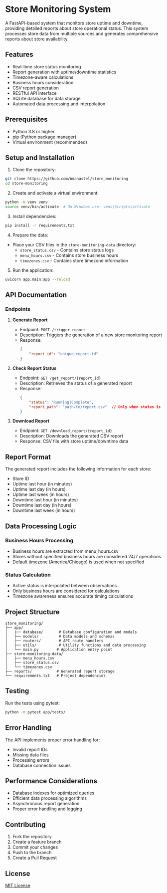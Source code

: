 # Store Monitoring System

A FastAPI-based system that monitors store uptime and downtime, providing detailed reports about store operational status. This system processes store data from multiple sources and generates comprehensive reports about store availability.

## Features

- Real-time store status monitoring
- Report generation with uptime/downtime statistics
- Timezone-aware calculations
- Business hours consideration
- CSV report generation
- RESTful API interface
- SQLite database for data storage
- Automated data processing and interpolation

## Prerequisites

- Python 3.8 or higher
- pip (Python package manager)
- Virtual environment (recommended)

## Setup and Installation

1. Clone the repository:
```bash
git clone https://github.com/Amanastel/store_monitoring
cd store-monitoring
```

2. Create and activate a virtual environment:
```bash
python -m venv venv
source venv/bin/activate  # On Windows use: venv\Scripts\activate
```

3. Install dependencies:
```bash
pip install -r requirements.txt
```

4. Prepare the data:
- Place your CSV files in the `store-monitoring-data` directory:
  - `store_status.csv` - Contains store status logs
  - `menu_hours.csv` - Contains store business hours
  - `timezones.csv` - Contains store timezone information

5. Run the application:
```bash
uvicorn app.main:app --reload
```

## API Documentation

### Endpoints

1. **Generate Report**
   - Endpoint: `POST /trigger_report`
   - Description: Triggers the generation of a new store monitoring report
   - Response: 
     ```json
     {
         "report_id": "unique-report-id"
     }
     ```

2. **Check Report Status**
   - Endpoint: `GET /get_report/{report_id}`
   - Description: Retrieves the status of a generated report
   - Response:
     ```json
     {
         "status": "Running|Complete",
         "report_path": "path/to/report.csv"  // Only when status is Complete
     }
     ```

3. **Download Report**
   - Endpoint: `GET /download_report/{report_id}`
   - Description: Downloads the generated CSV report
   - Response: CSV file with store uptime/downtime data

## Report Format

The generated report includes the following information for each store:

- Store ID
- Uptime last hour (in minutes)
- Uptime last day (in hours)
- Uptime last week (in hours)
- Downtime last hour (in minutes)
- Downtime last day (in hours)
- Downtime last week (in hours)

## Data Processing Logic

### Business Hours Processing
- Business hours are extracted from menu_hours.csv
- Stores without specified business hours are considered 24/7 operations
- Default timezone (America/Chicago) is used when not specified

### Status Calculation
- Active status is interpolated between observations
- Only business hours are considered for calculations
- Timezone awareness ensures accurate timing calculations

## Project Structure

```
store_monitoring/
├── app/
│   ├── database/       # Database configuration and models
│   ├── models/         # Data models and schemas
│   ├── routers/        # API route handlers
│   ├── utils/          # Utility functions and data processing
│   └── main.py        # Application entry point
├── store-monitoring-data/
│   ├── menu_hours.csv
│   ├── store_status.csv
│   └── timezones.csv
├── reports/           # Generated report storage
└── requirements.txt   # Project dependencies
```

## Testing

Run the tests using pytest:
```bash
python -m pytest app/tests/
```

## Error Handling

The API implements proper error handling for:
- Invalid report IDs
- Missing data files
- Processing errors
- Database connection issues

## Performance Considerations

- Database indexes for optimized queries
- Efficient data processing algorithms
- Asynchronous report generation
- Proper error handling and logging

## Contributing

1. Fork the repository
2. Create a feature branch
3. Commit your changes
4. Push to the branch
5. Create a Pull Request

## License

[MIT License](LICENSE)
